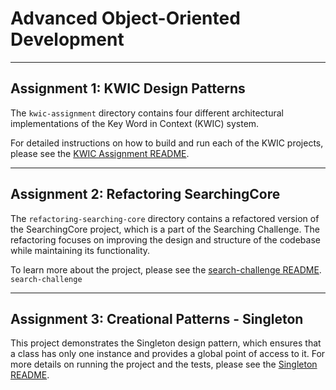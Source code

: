 # Advanced Object-Oriented Development

---
## Assignment 1: KWIC Design Patterns
The `kwic-assignment` directory contains four different architectural implementations of the Key Word in Context (KWIC) system.

For detailed instructions on how to build and run each of the KWIC projects, please see the [KWIC Assignment README](01-kwic-assignment/README.md).

---

## Assignment 2: Refactoring SearchingCore
The `refactoring-searching-core` directory contains a refactored version of the SearchingCore project, which is a part of the Searching Challenge. The refactoring focuses on improving the design and structure of the codebase while maintaining its functionality.

To learn more about the project, please see the [search-challenge README](02-refactoring-searching-core/search-challenge/README.md). `search-challenge`

___
## Assignment 3: Creational Patterns - Singleton

This project demonstrates the Singleton design pattern, which ensures that a class has only one instance and provides a global point of access to it. For more details on running the project and the tests, please see the [Singleton README](03-creational-patterns/singleton/README.md).